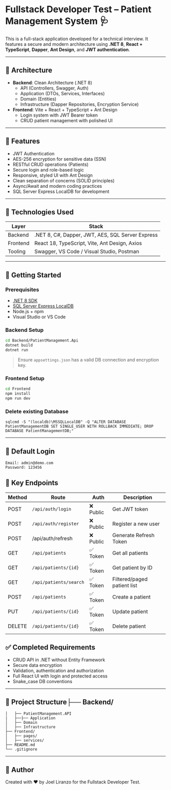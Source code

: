 # Fullstack Developer Test – Patient Management System 🩺

This is a full-stack application developed for a technical interview. It features a secure and modern architecture using **.NET 8**, **React + TypeScript**, **Dapper**, **Ant Design**, and **JWT authentication**.

---

## 🧱 Architecture

- **Backend**: Clean Architecture (.NET 8)
  - API (Controllers, Swagger, Auth)
  - Application (DTOs, Services, Interfaces)
  - Domain (Entities)
  - Infrastructure (Dapper Repositories, Encryption Service)
- **Frontend**: Vite + React + TypeScript + Ant Design
  - Login system with JWT Bearer token
  - CRUD patient management with polished UI

---

## 🔐 Features

- JWT Authentication
- AES-256 encryption for sensitive data (SSN)
- RESTful CRUD operations (Patients)
- Secure login and role-based logic
- Responsive, styled UI with Ant Design
- Clean separation of concerns (SOLID principles)
- Async/Await and modern coding practices
- SQL Server Express LocalDB for development

---

## 🧪 Technologies Used

| Layer    | Stack                                            |
| -------- | ------------------------------------------------ |
| Backend  | .NET 8, C#, Dapper, JWT, AES, SQL Server Express |
| Frontend | React 18, TypeScript, Vite, Ant Design, Axios    |
| Tooling  | Swagger, VS Code / Visual Studio, Postman        |

---

## 🚀 Getting Started

### Prerequisites

- [.NET 8 SDK](https://dotnet.microsoft.com/download)
- [SQL Server Express LocalDB](https://learn.microsoft.com/en-us/sql/database-engine/configure-windows/sql-server-express-localdb)
- Node.js + npm
- Visual Studio or VS Code

### Backend Setup

```bash
cd Backend/PatientManagement.Api
dotnet build
dotnet run
```

> Ensure `appsettings.json` has a valid DB connection and encryption key.

### Frontend Setup

```bash
cd Frontend
npm install
npm run dev
```

### Delete existing Database

```
sqlcmd -S "(localdb)\MSSQLLocalDB" -Q "ALTER DATABASE PatientManagementDB SET SINGLE_USER WITH ROLLBACK IMMEDIATE; DROP DATABASE PatientManagementDB;"
```

---

## 🔑 Default Login

```
Email: admin@demo.com
Password: 123456
```

## 📡 Key Endpoints

| Method | Route                    | Auth      | Description                 |
| ------ | ------------------------ | --------- | --------------------------- |
| POST   | `/api/auth/login`      | ❌ Public | Get JWT token               |
| POST   | `/api/auth/register`   | ❌ Public | Register a new user         |
| POST   | /api/auth/refresh        | ❌ Public | Generate Refresh Token      |
| GET    | `/api/patients`        | ✅ Token  | Get all patients            |
| GET    | `/api/patients/{id}`   | ✅ Token  | Get patient by ID           |
| GET    | `/api/patients/search` | ✅ Token  | Filtered/paged patient list |
| POST   | `/api/patients`        | ✅ Token  | Create a patient            |
| PUT    | `/api/patients/{id}`   | ✅ Token  | Update patient              |
| DELETE | `/api/patients/{id}`   | ✅ Token  | Delete patient              |

## ✅ Completed Requirements

- CRUD API in .NET without Entity Framework
- Secure data encryption
- Validation, authentication and authorization
- Full React UI with login and protected access
- Snake_case DB conventions

---

## 📂 Project Structure├── Backend/

```
│   ├── PatientManagement.API
|   ├──├── Application
│   ├── Domain
│   ├── Infrastructure
├── Frontend/
│   ├── pages/
│   ├── services/
├── README.md
└── .gitignore

```

---

## 🙌 Author

Created with ❤️ by Joel Liranzo for the Fullstack Developer Test.
